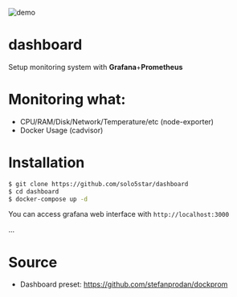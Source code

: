 ![demo](https://github.com/solo5star/dashboard/blob/master/demo.png?raw=true)

# dashboard

Setup monitoring system with **Grafana**+**Prometheus**

# Monitoring what:
* CPU/RAM/Disk/Network/Temperature/etc (node-exporter)
* Docker Usage (cadvisor)

# Installation
```bash
$ git clone https://github.com/solo5star/dashboard
$ cd dashboard
$ docker-compose up -d
```

You can access grafana web interface with `http://localhost:3000`

... 

# Source
* Dashboard preset: https://github.com/stefanprodan/dockprom
